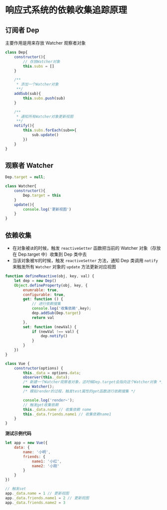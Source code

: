# 响应式系统的依赖收集追踪原理

## 订阅者 Dep
主要作用是用来存放 Watcher 观察者对象
```js
class Dep{
    constructor(){
        // 存放Watcher对象
        this.subs = []
    }

    /**
     * 添加一个Watcher对象
     **/
    addSub(sub){
        this.subs.push(sub)
    }

    /**
     * 通知所有Watcher对象更新视图
     **/
    notify(){
        this.subs.forEach(sub=>{
            sub.update()
        })
    }
}
```

## 观察者 Watcher
```js
Dep.target = null;

class Watcher{
    constructor(){
        Dep.target = this
    }
    update(){
        console.log('更新视图')
    }
}
```
## 依赖收集
* 在对象被`读`的时候，触发 `reactiveGetter` 函数把当前的 Watcher 对象（存放在 Dep.target 中）收集到 Dep 类中去
* 当该对象被`写`的时候，触发 `reactiveSetter` 方法，通知 Dep 类调用 `notify` 来触发所有 `Watcher` 对象的 `update` 方法更新对应视图
```js
function defineReactive(obj, key, val) {
    let dep = new Dep()
    Object.defineProperty(obj, key, {
        enumrable: true,
        configurable: true,
        get: function () {
            // 进行依赖搜集
            console.log('收集依赖',key);
            dep.addSub(Dep.target)
            return val
        },
        set: function (newVal) {
            if (newVal !== val) {
                dep.notify()
            }
        }
    })
}

class Vue {
    constructor(options) {
        this._data = options.data;
        observer(this._data);
        /* 新建一个Watcher观察者对象，这时候Dep.target会指向这个Watcher对象 */
        new Watcher();
        /* 模拟render的过程，触发test属性的get函数进行依赖搜集 */

        console.log('render~');
        // 触发get收集依赖
        this._data.name // 收集依赖 name
        this._data.friends.name1 // 收集依赖name1
    }
}
```
**测试示例代码**
```js
let app = new Vue({
    data: {
        name: '小明',
        friends: {
            name1: '小红',
            name2: '小刚'
        }
    }
})

// 触发set
app._data.name = 1 // 更新视图
app._data.friends.name1 = 2 // 更新视图
app._data.friends.name2 = 3
```

<comment/>
<tongji/>
